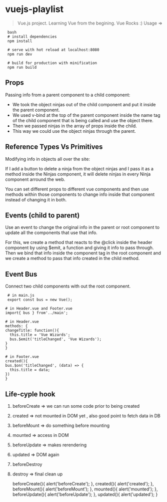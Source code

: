 # vuejs-playlist

> Vue.js project. 
> Learning Vue from the begining. 
> Vue Rocks :)
> Usage => 

     bash
     # install dependencies
     npm install

     # serve with hot reload at localhost:8080
     npm run dev

     # build for production with minification
     npm run build


## Props

Passing info from a parent component to a child component:

* We took the object ninjas out of the child component and put it inside the parent component. 
* We used v-bind at the top of the parent component inside the name tag of the child component that is being called and use the object there.
* Then we passed ninjas in the array of props inside the child. 
* This way we could use the object ninjas through the parent. 


## Reference Types Vs Primitives

Modifying info in objects all over the site: 

If I add a button to delete a ninja from the object ninjas and I pass it as a method inside the Ninjas component, it will delete ninjas in every Ninja component arround the web. 

You can set different props to different vue components and then use methods within those components to change info inside that component instead of changing it in both. 


## Events (child to parent)

Use an event to change the original info in the parent or root component to update all the components that use that info. 

For this, we create a method that reacts to the @click inside the header component by using $emit, a function and giving it info to pass through. Then we bind that info inside the component tag in the root component and we create a method to pass that info created in the child method. 


## Event Bus

Connect two child components with out the root component. 

 
     # in main.js
     export const bus = new Vue();

    # in Header.vue and Footer.vue
    import{ bus } from'../main';

    # in Header.vue 
    methods: {
	changeTitle: function(){
	  this.title = 'Vue Wizards';
	  bus.$emit('titleChanged', 'Vue Wizards');
    }
    }

    # in Footer.vue
    created(){
    bus.$on('titleChanged', (data) => {
      this.title = data;
    })
    }


## Life-cyple hook

1. beforeCreate => we can run some code prior to being created 
2. created => not mounted in DOM yet , also good point to fetch data in DB
3. beforeMount => do something before mounting 
4. mounted => access in DOM 
5. beforeUpdate => makes rerendering 
6. updated => DOM again 
7. beforeDestroy 
8. destroy => final clean up 

    beforeCreate(){
        alert('beforeCreate');
      },
      created(){
        alert('created');
      },
      beforeMount(){
        alert('beforeMount');
      },
      mounted(){
        alert('mounted');
      },
      beforeUpdate(){
        alert('beforeUpdate');
      }, 
      updated(){
        alert('updated');
      }


